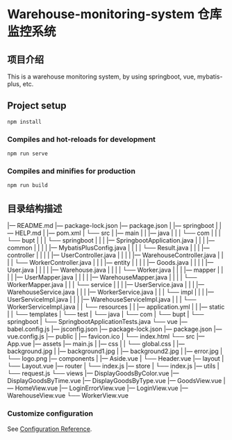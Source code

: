 # Warehouse-monitoring-system  仓库监控系统

## 项目介绍

This is a warehouse monitoring system, by using springboot, vue, mybatis-plus, etc.

## Project setup
```
npm install
```

### Compiles and hot-reloads for development
```
npm run serve
```

### Compiles and minifies for production
```
npm run build
```

## 目录结构描述
|— README.md
|— package-lock.json
|— package.json
|
|— springboot
|   |— HELP.md
|   |— pom.xml
|   └── src
|       |— main
|       |   |— java
|       |   |   └── com
|       |   |       └── bupt
|       |   |           └── springboot
|       |   |               |— SpringbootApplication.java
|       |   |               |— common
|       |   |               |   |— MybatisPlusConfig.java
|       |   |               |   └── Result.java
|       |   |               |— controller
|       |   |               |   |— UserController.java
|       |   |               |   |— WarehouseController.java
|       |   |               |   └── WorkerController.java
|       |   |               |— entity
|       |   |               |   |— Goods.java
|       |   |               |   |— User.java
|       |   |               |   |— Warehouse.java
|       |   |               |   └── Worker.java
|       |   |               |— mapper
|       |   |               |   |— UserMapper.java
|       |   |               |   |— WarehouseMapper.java
|       |   |               |   └── WorkerMapper.java
|       |   |               └── service
|       |   |                   |— UserService.java
|       |   |                   |— WarehouseService.java
|       |   |                   |— WorkerService.java
|       |   |                   └── impl
|       |   |                       |— UserServiceImpl.java
|       |   |                       |— WarehouseServiceImpl.java
|       |   |                       └── WorkerServiceImpl.java
|       |   └── resources
|       |       |— application.yml
|       |       |— static
|       |       └── templates
|       └── test
|           └── java
|               └── com
|                   └── bupt
|                       └── springboot
|                           └── SpringbootApplicationTests.java
 └── vue
    |— babel.config.js
    |— jsconfig.json
    |— package-lock.json
    |— package.json
    |— vue.config.js
    |— public
    |   |— favicon.ico
    |   └── index.html
    └── src
        |— App.vue
        |— assets
        |— main.js
        |   |— css
        |   |   └── global.css
        |   |— background.jpg
        |   |— background1.jpg
        |   |— background2.jpg
        |   |— error.jpg
        |   └── logo.png
        |— components
        |   |— Aside.vue
        |   └── Header.vue
        |— layout
        |   └── Layout.vue
        |— router
        |   └── index.js
        |— store
        |   └── index.js
        |— utils
        |   └── request.js
        └── views
            |— DisplayGoodsByColor.vue
            |— DisplayGoodsByTime.vue
            |— DisplayGoodsByType.vue
            |— GoodsView.vue
            |— HomeView.vue
            |— LoginErrorView.vue
            |— LoginView.vue
            |— WarehouseView.vue
            └── WorkerView.vue 

### Customize configuration
See [Configuration Reference](https://cli.vuejs.org/config/).
